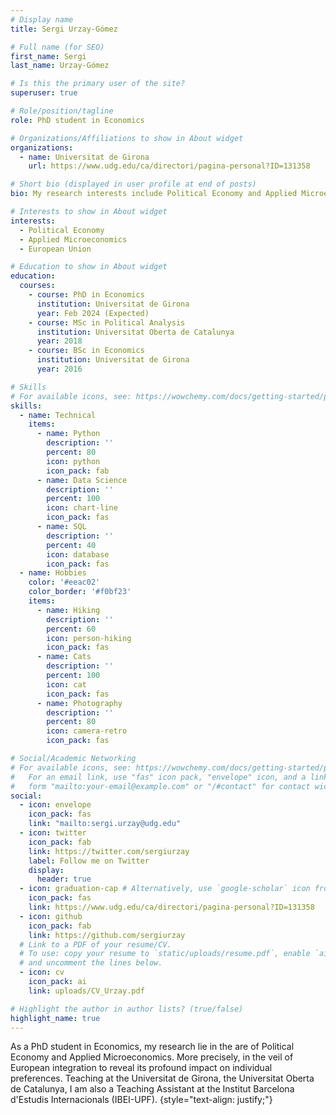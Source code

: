 ```yaml
---
# Display name
title: Sergi Urzay-Gómez

# Full name (for SEO)
first_name: Sergi
last_name: Urzay-Gómez

# Is this the primary user of the site?
superuser: true

# Role/position/tagline
role: PhD student in Economics

# Organizations/Affiliations to show in About widget
organizations:
  - name: Universitat de Girona
    url: https://www.udg.edu/ca/directori/pagina-personal?ID=131358

# Short bio (displayed in user profile at end of posts)
bio: My research interests include Political Economy and Applied Microeconomics.

# Interests to show in About widget
interests:
  - Political Economy
  - Applied Microeconomics
  - European Union

# Education to show in About widget
education:
  courses:
    - course: PhD in Economics
      institution: Universitat de Girona
      year: Feb 2024 (Expected)
    - course: MSc in Political Analysis
      institution: Universitat Oberta de Catalunya
      year: 2018
    - course: BSc in Economics
      institution: Universitat de Girona
      year: 2016

# Skills
# For available icons, see: https://wowchemy.com/docs/getting-started/page-builder/#icons
skills:
  - name: Technical
    items:
      - name: Python
        description: ''
        percent: 80
        icon: python
        icon_pack: fab
      - name: Data Science
        description: ''
        percent: 100
        icon: chart-line
        icon_pack: fas
      - name: SQL
        description: ''
        percent: 40
        icon: database
        icon_pack: fas
  - name: Hobbies
    color: '#eeac02'
    color_border: '#f0bf23'
    items:
      - name: Hiking
        description: ''
        percent: 60
        icon: person-hiking
        icon_pack: fas
      - name: Cats
        description: ''
        percent: 100
        icon: cat
        icon_pack: fas
      - name: Photography
        description: ''
        percent: 80
        icon: camera-retro
        icon_pack: fas

# Social/Academic Networking
# For available icons, see: https://wowchemy.com/docs/getting-started/page-builder/#icons
#   For an email link, use "fas" icon pack, "envelope" icon, and a link in the
#   form "mailto:your-email@example.com" or "/#contact" for contact widget.
social:
  - icon: envelope
    icon_pack: fas
    link: "mailto:sergi.urzay@udg.edu"
  - icon: twitter
    icon_pack: fab
    link: https://twitter.com/sergiurzay
    label: Follow me on Twitter
    display:
      header: true
  - icon: graduation-cap # Alternatively, use `google-scholar` icon from `ai` icon pack
    icon_pack: fas
    link: https://www.udg.edu/ca/directori/pagina-personal?ID=131358
  - icon: github
    icon_pack: fab
    link: https://github.com/sergiurzay
  # Link to a PDF of your resume/CV.
  # To use: copy your resume to `static/uploads/resume.pdf`, enable `ai` icons in `params.yaml`,
  # and uncomment the lines below.
  - icon: cv
    icon_pack: ai
    link: uploads/CV_Urzay.pdf

# Highlight the author in author lists? (true/false)
highlight_name: true
---
```


As a PhD student in Economics, my research lie in the are of Political Economy and Applied Microeconomics. More precisely, in the veil of European integration to reveal its profound impact on individual preferences. Teaching at the Universitat de Girona, the Universitat Oberta de Catalunya, I am also a Teaching Assistant at the Institut Barcelona d'Estudis Internacionals (IBEI-UPF).
{style="text-align: justify;"}
